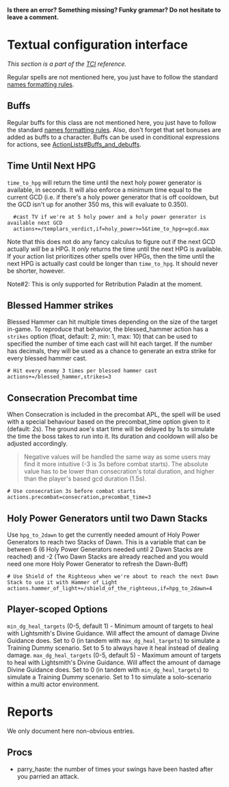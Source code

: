 **Is there an error? Something missing? Funky grammar? Do not hesitate to leave a comment.**



# Textual configuration interface
_This section is a part of the [TCI](TextualConfigurationInterface) reference._

Regular spells are not mentioned here, you just have to follow the standard [names formatting rules](TextualConfigurationInterface#Names_formatting).

## Buffs
Regular buffs for this class are not mentioned here, you just have to follow the standard [names formatting rules](TextualConfigurationInterface#Names_formatting.md). Also, don't forget that set bonuses are added as buffs to a character. Buffs can be used in conditional expressions for actions, see [ActionLists#Buffs\_and\_debuffs](ActionLists#Buffs_and_debuffs).

## Time Until Next HPG
`time_to_hpg` will return the time until the next holy power generator is available, in seconds. It will also enforce a minimum time equal to the current GCD (i.e. if there's a holy power generator that is off cooldown, but the GCD isn't up for another 350 ms, this will evaluate to 0.350).
```
  #cast TV if we're at 5 holy power and a holy power generator is available next GCD
  actions+=/templars_verdict,if=holy_power>=5&time_to_hpg<=gcd.max
```
Note that this does not do any fancy calculus to figure out if the next GCD actually _will_ be a HPG. It _only_ returns the time until the next HPG is available. If your action list prioritizes other spells over HPGs, then the time until the next HPG is actually cast could be longer than `time_to_hpg`. It should never be shorter, however.

Note#2: This is only supported for Retribution Paladin at the moment.

## Blessed Hammer strikes
Blessed Hammer can hit multiple times depending on the size of the target in-game. To reproduce that behavior, the blessed_hammer action has a `strikes` option (float, default: 2, min: 1, max: 10) that can be used to specified the number of time each cast will hit each target.
If the number has decimals, they will be used as a chance to generate an extra strike for every blessed hammer cast.
```
# Hit every enemy 3 times per blessed hammer cast
actions+=/blessed_hammer,strikes=3
```

## Consecration Precombat time
When Consecration is included in the precombat APL, the spell will be used with a special behaviour based on the precombat_time option given to it (default: 2s). The ground aoe's start time will be delayed by 1s to simulate the time the boss takes to run into it. Its duration and cooldown will also be adjusted accordingly.
>Negative values will be handled the same way as some users may find it more intuitive (-3 is 3s before combat starts). The absolute value has to be lower than consecration's total duration, and higher than the player's based gcd duration (1.5s).
```
# Use consecration 3s before combat starts
actions.precombat=consecration,precombat_time=3
```

## Holy Power Generators until two Dawn Stacks
Use `hpg_to_2dawn` to get the currently needed amount of Holy Power Generators to reach two Stacks of Dawn. This is a variable that can be between 6 (6 Holy Power Generators needed until 2 Dawn Stacks are reached) and -2 (Two Dawn Stacks are already reached and you would need one more Holy Power Generator to refresh the Dawn-Buff)
```
# Use Shield of the Righteous when we're about to reach the next Dawn Stack to use it with Hammer of Light
actions.hammer_of_light+=/shield_of_the_righteous,if=hpg_to_2dawn=4
```

## Player-scoped Options
`min_dg_heal_targets` (0-5, default 1) - Minimum amount of targets to heal with Lightsmith's Divine Guidance. Will affect the amount of damage Divine Guidance does. Set to 0 (in tandem with `max_dg_heal_targets`) to simulate a Training Dummy scenario. Set to 5 to always have it heal instead of dealing damage.
`max_dg_heal_targets` (0-5, default 5) - Maximum amount of targets to heal with Lightsmith's Divine Guidance. Will affect the amount of damage Divine Guidance does. Set to 0 (in tandem with `min_dg_heal_targets`) to simulate a Training Dummy scenario. Set to 1 to simulate a solo-scenario within a multi actor environment.


# Reports
We only document here non-obvious entries.

## Procs
  * parry\_haste: the number of times your swings have been hasted after you parried an attack.